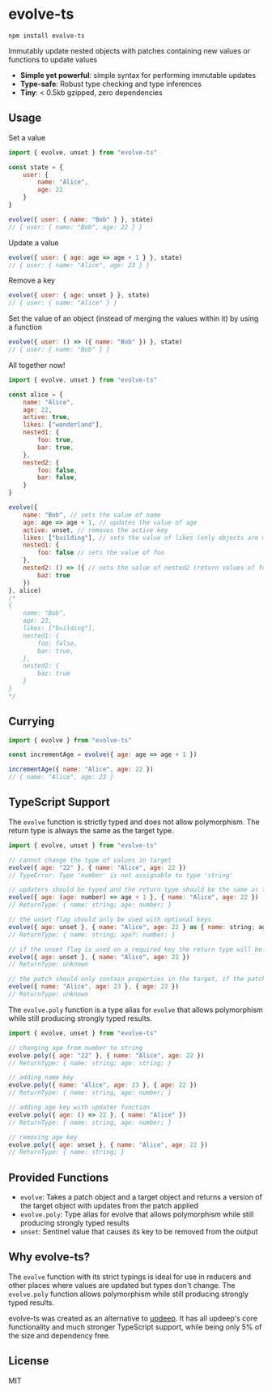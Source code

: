 # evolve-ts

`npm install evolve-ts`

Immutably update nested objects with patches containing new values or functions to update values

- **Simple yet powerful**: simple syntax for performing immutable updates
- **Type-safe**: Robust type checking and type inferences
- **Tiny**: < 0.5kb gzipped, zero dependencies

## Usage

Set a value
```javascript
import { evolve, unset } from "evolve-ts"

const state = {
    user: {
        name: "Alice",
        age: 22
    }
}

evolve({ user: { name: "Bob" } }, state)
// { user: { name: "Bob", age: 22 } }
```

Update a value
```javascript
evolve({ user: { age: age => age + 1 } }, state)
// { user: { name: "Alice", age: 23 } }
```

Remove a key
```javascript
evolve({ user: { age: unset } }, state)
// { user: { name: "Alice" } }
```

Set the value of an object (instead of merging the values within it) by using a function
```javascript
evolve({ user: () => ({ name: "Bob" }) }, state)
// { user: { name: "Bob" } }
```

All together now!
```javascript
import { evolve, unset } from "evolve-ts"

const alice = {
    name: "Alice",
    age: 22,
    active: true,
    likes: ["wonderland"],
    nested1: {
        foo: true,
        bar: true,
    },
    nested2: {
        foo: false,
        bar: false,
    }
}

evolve({
    name: "Bob", // sets the value of name
    age: age => age + 1, // updates the value of age
    active: unset, // removes the active key
    likes: ["building"], // sets the value of likes (only objects are merged)
    nested1: {
        foo: false // sets the value of foo
    },
    nested2: () => ({ // sets the value of nested2 (return values of functions are never merged)
        baz: true
    })
}, alice)
/*
{
    name: "Bob",
    age: 23,
    likes: ["building"],
    nested1: {
        foo: false,
        bar: true,
    },
    nested2: {
        baz: true
    }
}
*/
```

## Currying

```javascript
import { evolve } from "evolve-ts"

const incrementAge = evolve({ age: age => age + 1 })

incrementAge({ name: "Alice", age: 22 })
// { name: "Alice", age: 23 }
```

## TypeScript Support

The `evolve` function is strictly typed and does not allow polymorphism. The return type is always the same as the target type.
```javascript
import { evolve, unset } from "evolve-ts"

// cannot change the type of values in target
evolve({ age: "22" }, { name: "Alice", age: 22 })
// TypeError: Type 'number' is not assignable to type 'string'

// updaters should be typed and the return type should be the same as the argument type
evolve({ age: (age: number) => age + 1 }, { name: "Alice", age: 22 })
// ReturnType: { name: string; age: number; }

// the unset flag should only be used with optional keys
evolve({ age: unset }, { name: "Alice", age: 22 } as { name: string; age?: number; })
// ReturnType: { name: string; age?: number; }

// if the unset flag is used on a required key the return type will be unknown
evolve({ age: unset }, { name: "Alice", age: 22 })
// ReturnType: unknown

// the patch should only contain properties in the target, if the patch contains extraneous properties the return type will be unknown
evolve({ name: "Alice", age: 23 }, { age: 22 })
// ReturnType: unknown
```

The `evolve.poly` function is a type alias for `evolve` that allows polymorphism while still producing strongly typed results.
```javascript
import { evolve, unset } from "evolve-ts"

// changing age from number to string
evolve.poly({ age: "22" }, { name: "Alice", age: 22 })
// ReturnType: { name: string; age: string; }

// adding name key
evolve.poly({ name: "Alice", age: 23 }, { age: 22 })
// ReturnType: { name: string, age: number; }

// adding age key with updater function
evolve.poly({ age: () => 22 }, { name: "Alice" })
// ReturnType: { name: string, age: number; }

// removing age key
evolve.poly({ age: unset }, { name: "Alice", age: 22 })
// ReturnType: { name: string; }
```

## Provided Functions

- `evolve`: Takes a patch object and a target object and returns a version of the target object with updates from the patch applied
- `evolve.poly`: Type alias for evolve that allows polymorphism while still producing strongly typed results
- `unset`: Sentinel value that causes its key to be removed from the output

## Why evolve-ts?

The `evolve` function with its strict typings is ideal for use in reducers and other places where values are updated but types don't change. The `evolve.poly` function allows polymorphism while still producing strongly typed results.

evolve-ts was created as an alternative to [updeep](https://www.npmjs.com/package/updeep). It has all updeep's core functionality and much stronger TypeScript support, while being only 5% of the size and dependency free.

## License

MIT
